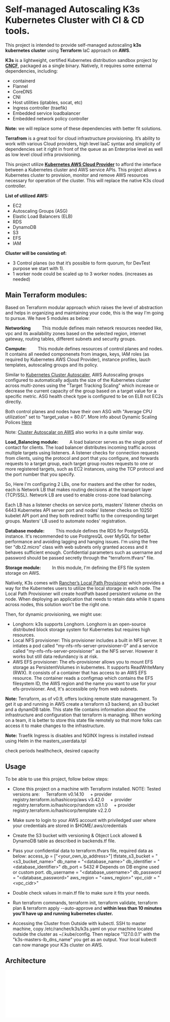 # Self-managed Autoscaling K3s Kubernetes Cluster with CI & CD tools.

This project is intended to provide self-managed autoscaling **k3s kubernetes cluster** using **Terraform** IaC approach on **AWS**.

**K3s** is a lightweight, certified Kubernetes distribution sandbox project by **[CNCF](https://www.cncf.io/sandbox-projects/)**, packaged as a single binary. Natively, it requires some external dependencies, including:
* containerd
* Flannel
* CoreDNS
* CNI
* Host utilities (iptables, socat, etc)
* Ingress controller (traefik)
* Embedded service loadbalancer
* Embedded network policy controller

**Note:** we will replace some of these dependencies with better fit solutions.

**Terrafrom** is a great tool for cloud infrastructure provisioning. It’s ability to work with various Cloud providers, high level IaaC syntax and simplicity of dependencies set it right in front of the queue as an Enterprise level as well as low level cloud infra provisioning.

This project utilize **[Kubernetes AWS Cloud Provider](https://github.com/kubernetes/cloud-provider-aws)** to afford the interface between a Kubernetes cluster and AWS service APIs. This project allows a Kubernetes cluster to provision, monitor and remove AWS resources necessary for operation of the cluster. This will replace the native K3s cloud controller.


**List of utilized AWS:**
- EC2
- Autoscaling Groups (ASG)
- Elastic Load Balancers (ELB)
- RDS
- DynamoDB
- S3
- EFS
- IAM


**Cluster will be consisting of:**
- 3 Control planes (so that it’s possible to form quorum, for DevTest purpose we start with 1).
- 1 worker node could be scaled up to 3 worker nodes. (increases as needed)


## Main Terraform modules:
Based on Terraform modular approach which raises the level of abstraction and helps in organizing and maintaining your code, this is the way I'm going to pursue. We have 5 modules as below:

**Networking**
&nbsp;&nbsp;&nbsp;&nbsp;&nbsp;&nbsp;&nbsp;&nbsp;This module defines main network resources needed like, vpc and its availability zones based on the selected region, internet gateway, routing tables, different subnets and security groups.

**Compute:**
&nbsp;&nbsp;&nbsp;&nbsp;&nbsp;&nbsp;&nbsp;&nbsp;This module defines resources of control planes and nodes. It contains all needed componenets from images, keys, IAM roles (as required by Kubernetes AWS Cloud Provider), instance profiles, lauch templates, autoscaling groups and its policy.

Similar to [Kubernetes Cluster Autoscaler](https://github.com/kubernetes/autoscaler/tree/master/cluster-autoscaler), AWS Autoscaling groups configured to automatically adjusts the size of the Kubernetes cluster across multi-zones using the "Target Tracking Scaling" which increase or decrease the current capacity of the group based on a target value for a specific metric. ASG health check type is configured to be on ELB not EC2s directly.

Both control planes and nodes have their own ASG with "Average CPU utilization" set to "target_value = 80.0". More info about Dynamic Scaling Polices [Here](https://docs.aws.amazon.com/autoscaling/ec2/userguide/as-scale-based-on-demand.html)

Note: [Cluster Autoscalar on AWS](https://github.com/kubernetes/autoscaler/blob/master/cluster-autoscaler/cloudprovider/aws/README.md) also works in a quite similar way.


**Load_Balancing module:**
&nbsp;&nbsp;&nbsp;&nbsp;&nbsp;&nbsp;&nbsp;&nbsp;A load balancer serves as the single point of contact for clients. The load balancer distributes incoming traffic across multiple targets using listeners. A listener checks for connection requests from clients, using the protocol and port that you configure, and forwards requests to a target group, each target group routes requests to one or more registered targets, such as EC2 instances, using the TCP protocol and the port number that you specify.

So, Here I'm configuring 2 LBs, one for masters and the other for nodes, each is Network LB that makes routing decisions at the transport layer (TCP/SSL). Network LB are used to enable cross-zone load balancing.

Each LB has a listener checks on service ports, masters' listener checks on 6443 Kubernetes API server port and nodes' listener checks on 10250 kubelet API port and they both redirect traffic to the corresponding target groups. Masters' LB used to automate nodes' registration.


**Database module:**
&nbsp;&nbsp;&nbsp;&nbsp;&nbsp;&nbsp;&nbsp;&nbsp;This module defines the RDS for PostgreSQL instance.
It's recommended to use PostgresQL over MySQL for better performance and avoiding lagging and hanging issues.
I'm using the free tier "db.t2.micro" class with web subnets only granted access and it behaves sufficient enough.
Confidential parameters such as username and password should be passed secretly through the "terraform.tfvars" file.

**Storage module:**
&nbsp;&nbsp;&nbsp;&nbsp;&nbsp;&nbsp;&nbsp;&nbsp;In this module, I'm defining the EFS file system storage on AWS.

Natively, K3s comes with [Rancher’s Local Path Provisioner](https://github.com/rancher/local-path-provisioner) which provides a way for the Kubernetes users to utilize the local storage in each node. The Local Path Provisioner will create hostPath based persistent volume on the node. When deploying an application that needs to retain data while it spans across nodes, this solution won't be the right one.

Then, for dynamic provisioning, we might use:
* Longhorn: k3s supports Longhorn. Longhorn is an open-source distributed block storage system for Kubernetes but requires high resources.
* Local NFS provisioner: This provisioner includes a built in NFS server. It intiates a pod called "my-nfs-nfs-server-provisioner-0" and a service called "my-nfs-nfs-server-provisioner" as the NFS server. However it works but still data redundancy is at risk.
* AWS EFS provisioner: The efs-provisioner allows you to mount EFS storage as PersistentVolumes in kubernetes. It supports ReadWriteMany (RWX). 
It consists of a container that has access to an AWS EFS resource. The container reads a configmap which contains the EFS filesystem ID, the AWS region and the name you want to use for your efs-provisioner. And, It's accessible only from web subnets.



**Note:** Terraform, as of v0.9, offers locking remote state management. To get it up and running in AWS create a terraform s3 backend, an s3 bucket and a dynamDB table. This state file contains information about the infrastructure and configuration that terraform is managing. When working on a team, it is better to store this state file remotely so that more folks can access it to make changes to the infrastructure.


**Note:** Traefik Ingress is disables and NGINX Ingress is installed instead using Helm in the masters_userdata.tpl


check periods healthcheck, desired capacity


## Usage
To be able to use this project, follow below steps:
- Clone this project on a machine with Terraform installed.
NOTE: Tested versions are:
&nbsp;&nbsp;&nbsp;&nbsp;Terraform v0.14.10
&nbsp;&nbsp;&nbsp;&nbsp;+ provider registry.terraform.io/hashicorp/aws v3.42.0
&nbsp;&nbsp;&nbsp;&nbsp;+ provider registry.terraform.io/hashicorp/random v3.1.0
&nbsp;&nbsp;&nbsp;&nbsp;+ provider registry.terraform.io/hashicorp/template v2.2.0

- Make sure to login to your AWS account with priviledged user where your credentials are stored in $HOME/.aws/credentials

- Create the S3 bucket with versioning & Object Lock allowed & DynamoDB table as described in backends.tf file.

- Pass your confidential data to terraform.tfvars file, required data as below:
access_ip         = ["<your_own_ip_address>"]
tfstate_s3_bucket = "<s3_bucket_name>"
db_name           = "<database_name>"
db_identifier     = "<database_identifier>"
db_port           = 5432    # Depends on DB engine used or custom port.
db_username       = "<database_username>"
db_password       = "<database_password>"
aws_region        = "<aws_region>"
vpc_cidr          = "<vpc_cidr>"

- Double check values in main.tf file to make sure it fits your needs.

- Run terraform commands, terraform init, terraform validate, terraform plan & terraform apply --auto-approve and **within less than 10 minutes you'll have up and running kubernetes cluster.**

- Accessing the Cluster from Outside with kubectl. SSH to master machine, copy /etc/rancher/k3s/k3s.yaml on your machine located outside the cluster as ~/.kube/config. Then replace "127.0.0.1" with the "k3s-masters-lb_dns_name" you get as an output. Your local kubectl can now manage your K3s cluster on AWS.


## Architecture
![Architecture](image.svc)